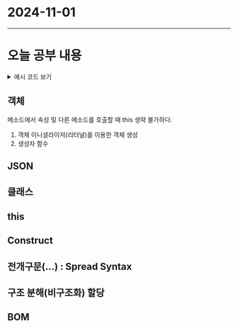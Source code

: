 # 2024-11-01
---

# 오늘 공부 내용

<details>
  <summary>예시 코드 보기</summary>

  ```java
  //여기에 코드를 작성

   ```

</details>


## 객체
메소드에서 속성 및 다른 메소드를 호출할 때 this 생략 불가하다.

1. 객체 이니셜라이저(리터널)를 이용한 객체 생성
2. 생성자 함수 

## JSON

## 클래스

## this

## Construct

## 전개구문(...) : Spread Syntax

## 구조 분해(비구조화) 할당



## BOM

